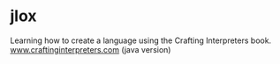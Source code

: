 # jlox
Learning how to create a language using the Crafting Interpreters book. www.craftinginterpreters.com (java version)
